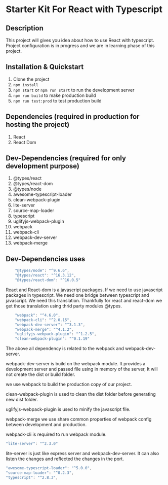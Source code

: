 # Starter Kit For React with Typescript

## Description

This project will gives you idea about how to use React with typescript. Project configuration is in progress and we are in learning phase of this project.

## Installation & Quickstart

1. Clone the project
2. `npm install`
3. `npm start` or `npm run start` to run the development server
4. `npm run build` to make production build
5. `npm run test:prod` to test production build

## Dependencies (required in production for hosting the project)

1. React
2. React Dom

## Dev-Dependencies (required for only development purpose)

1. @types/react
2. @types/react-dom
3. @types/node
4. awesome-typescript-loader
5. clean-webpack-plugin
6. lite-server
7. source-map-loader
8. typescript
9. uglifyjs-webpack-plugin
10. webpack
11. webpack-cli
12. webpack-dev-server
13. webpack-merge

## Dev-Dependencies uses

```javascript
    "@types/node": "^9.6.6",
    "@types/react": "^16.3.12",
    "@types/react-dom": "^16.0.5"
```
React and React-dom is a javascript packages. If we need to use javascript packages in typescript. We need one bridge between typescript and javascript. We need this translation. Thankfully for react and react-dom we get those translation using thrid party modules @types.

```javascript
    "webpack": "^4.6.0",
    "webpack-cli": "^2.0.15",
    "webpack-dev-server": "^3.1.3",
    "webpack-merge": "^4.1.2",
    "uglifyjs-webpack-plugin": "^1.2.5",
    "clean-webpack-plugin": "^0.1.19"
```
The above all dependency is related to the webpack and webpack-dev-server. 

webpack-dev-server is build on the webpack module. It provides a development server and passed file using in memory of the server, It will not create the dist or build folder. 

we use webpack to build the production copy of our project. 

clean-webpack-plugin is used to clean the dist folder before generating new dist folder. 

uglifyjs-webpack-plugin is used to minify the javascript file.

webpack-merge we use share common properties of webpack config between development and production.

webpack-cli is required to run webpack module.

```javascript
"lite-server": "^2.3.0"
```
lite-server is just like express server and webpack-dev-server. It can also listen the changes and reflected the changes in the port.

```javascript
"awesome-typescript-loader": "^5.0.0",
"source-map-loader": "^0.2.3",
"typescript": "^2.8.3",
```

